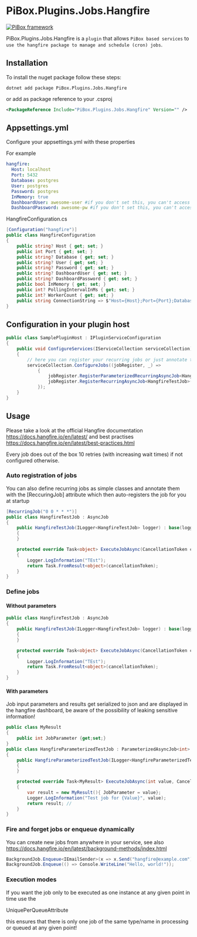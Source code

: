# PiBox.Plugins.Jobs.Hangfire

[![PiBox framework](https://img.shields.io/badge/powered_by-PiBox-%23000?style=flat-square)](https://github.com/sia-digital/pibox/tree/main#readme)

PiBox.Plugins.Jobs.Hangfire is a `plugin` that allows `PiBox based services` to `use the hangfire package to manage and schedule (cron) jobs`.

## Installation

To install the nuget package follow these steps:

```shell
dotnet add package PiBox.Plugins.Jobs.Hangfire
```

or add as package reference to your .csproj

```xml
<PackageReference Include="PiBox.Plugins.Jobs.Hangfire" Version="" />
```

## Appsettings.yml

Configure your appsettings.yml with these properties

For example

```yaml
hangfire:
  Host: localhost
  Port: 5432
  Database: postgres
  User: postgres
  Password: postgres
  InMemory: true
  DashboardUser: awesome-user #if you don't set this, you can't access the hangfire dashboard
  DashboardPassword: awesome-pw #if you don't set this, you can't access the hangfire dashboard
```

HangfireConfiguration.cs

```csharp
[Configuration("hangfire")]
public class HangfireConfiguration
{
    public string? Host { get; set; }
    public int Port { get; set; }
    public string? Database { get; set; }
    public string? User { get; set; }
    public string? Password { get; set; }
    public string? DashboardUser { get; set; }
    public string? DashboardPassword { get; set; }
    public bool InMemory { get; set; }
    public int? PollingIntervalInMs { get; set; }
    public int? WorkerCount { get; set; }
    public string ConnectionString => $"Host={Host};Port={Port};Database={Database};Username={User};Password={Password};";
}
```

## Configuration in your plugin host

```csharp
public class SamplePluginHost : IPluginServiceConfiguration
{
    public void ConfigureServices(IServiceCollection serviceCollection)
    {
        // here you can register your recurring jobs or just annotate them with the [RecurringJob] attribute
        serviceCollection.ConfigureJobs((jobRegister, _) =>
            {
                jobRegister.RegisterParameterizedRecurringAsyncJob<HangfireParameterizedTestJob, int>(Cron.Daily(), 1); // every day at 0:00 UTC
                jobRegister.RegisterRecurringAsyncJob<HangfireTestJob>(Cron.Hourly(15)); // every hour to minute 15 UTC
            });
    }
}
```

## Usage

Please take a look at the official Hangfire documentation https://docs.hangfire.io/en/latest/ and best practises https://docs.hangfire.io/en/latest/best-practices.html

Every job does out of the box 10 retries (with increasing wait times) if not configured otherwise.

### Auto registration of jobs

You can also define recurring jobs as simple classes and annotate them with the \[ReccuringJob] attribute which then auto-registers the job for you at startup

```csharp
[RecurringJob("0 0 * * *")]
public class HangfireTestJob : AsyncJob
{
    public HangfireTestJob(ILogger<HangfireTestJob> logger) : base(logger)
    {
    }

    protected override Task<object> ExecuteJobAsync(CancellationToken cancellationToken)
    {
        Logger.LogInformation("TEst");
        return Task.FromResult<object>(cancellationToken);
    }
}
```

### Define jobs

#### Without parameters

```csharp
public class HangfireTestJob : AsyncJob
{
    public HangfireTestJob(ILogger<HangfireTestJob> logger) : base(logger)
    {
    }

    protected override Task<object> ExecuteJobAsync(CancellationToken cancellationToken)
    {
        Logger.LogInformation("TEst");
        return Task.FromResult<object>(cancellationToken);
    }
}
```

#### With parameters

Job input parameters and results get serialized to json and are displayed in the hangfire dashboard, be aware of the possibility of leaking sensitive information!

```csharp
public class MyResult
{
    public int JobParameter {get;set;}
}
public class HangfireParameterizedTestJob : ParameterizedAsyncJob<int>
{
    public HangfireParameterizedTestJob(ILogger<HangfireParameterizedTestJob> logger) : base(logger)
    {
    }

    protected override Task<MyResult> ExecuteJobAsync(int value, CancellationToken cancellationToken)
    {
        var result = new MyResult(){ JobParameter = value};
        Logger.LogInformation("Test job for {Value}", value);
        return result; //
    }
}
```

### Fire and forget jobs or enqueue dynamically

You can create new jobs from anywhere in your service, see also https://docs.hangfire.io/en/latest/background-methods/index.html

```csharp
BackgroundJob.Enqueue<IEmailSender>(x => x.Send("hangfire@example.com"));
BackgroundJob.Enqueue(() => Console.WriteLine("Hello, world!"));
```

### Execution modes

If you want the job only to be executed as one instance at any given point in time use the

UniquePerQueueAttribute

this ensures that there is only one job of the same type/name in processing or queued at any given point!
